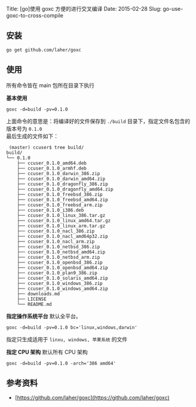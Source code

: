 Title: [go]使用 goxc 方便的进行交叉编译
Date: 2015-02-28
Slug: go-use-goxc-to-cross-compile


## 安装

`go get github.com/laher/goxc`

## 使用

所有命令皆在 main 包所在目录下执行

**基本使用**

`goxc -d=build -pv=0.1.0`

上面命令的意思是：将编译好的文件保存到 `./build` 目录下，指定文件名包含的版本号为 `0.1.0`       
最后生成的文件如下：


     (master) ccuser$ tree build/
    build/
    └── 0.1.0
        ├── ccuser_0.1.0_amd64.deb
        ├── ccuser_0.1.0_armhf.deb
        ├── ccuser_0.1.0_darwin_386.zip
        ├── ccuser_0.1.0_darwin_amd64.zip
        ├── ccuser_0.1.0_dragonfly_386.zip
        ├── ccuser_0.1.0_dragonfly_amd64.zip
        ├── ccuser_0.1.0_freebsd_386.zip
        ├── ccuser_0.1.0_freebsd_amd64.zip
        ├── ccuser_0.1.0_freebsd_arm.zip
        ├── ccuser_0.1.0_i386.deb
        ├── ccuser_0.1.0_linux_386.tar.gz
        ├── ccuser_0.1.0_linux_amd64.tar.gz
        ├── ccuser_0.1.0_linux_arm.tar.gz
        ├── ccuser_0.1.0_nacl_386.zip
        ├── ccuser_0.1.0_nacl_amd64p32.zip
        ├── ccuser_0.1.0_nacl_arm.zip
        ├── ccuser_0.1.0_netbsd_386.zip
        ├── ccuser_0.1.0_netbsd_amd64.zip
        ├── ccuser_0.1.0_netbsd_arm.zip
        ├── ccuser_0.1.0_openbsd_386.zip
        ├── ccuser_0.1.0_openbsd_amd64.zip
        ├── ccuser_0.1.0_plan9_386.zip
        ├── ccuser_0.1.0_solaris_amd64.zip
        ├── ccuser_0.1.0_windows_386.zip
        ├── ccuser_0.1.0_windows_amd64.zip
        ├── downloads.md
        ├── LICENSE
        └── README.md

**指定操作系统平台**
默认全平台。


`goxc -d=build -pv=0.1.0 bc='linux,windows,darwin'`

指定只生成适用于 `linxu, windows, 苹果系统` 的文件

**指定 CPU 架构**
默认所有 CPU 架构


`goxc -d=build -pv=0.1.0 -arch='386 amd64'`


## 参考资料

* [https://github.com/laher/goxc](https://github.com/laher/goxc)